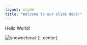 ```yaml
---
layout: slide
title: "Welcome to our slide deck!"
---
```


Hello World!

![snowoctocat](https://octodex.github.com/images/snowoctocat.png)
{: .center}
